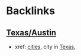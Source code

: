 
# Backlinks
## [Texas/Austin](<Texas/Austin.md>)
- xref: [cities](<cities.md>), city in [Texas](<Texas.md>),

